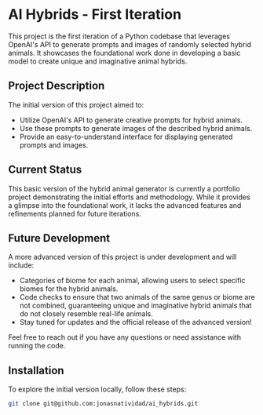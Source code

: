 # AI Hybrids - First Iteration
This project is the first iteration of a Python codebase that leverages OpenAI's API to generate prompts and images of randomly selected hybrid animals. It showcases the foundational work done in developing a basic model to create unique and imaginative animal hybrids.

## Project Description
The initial version of this project aimed to:

- Utilize OpenAI's API to generate creative prompts for hybrid animals.
- Use these prompts to generate images of the described hybrid animals.
- Provide an easy-to-understand interface for displaying generated prompts and images.

## Current Status
This basic version of the hybrid animal generator is currently a portfolio project demonstrating the initial efforts and methodology. While it provides a glimpse into the foundational work, it lacks the advanced features and refinements planned for future iterations.

## Future Development
A more advanced version of this project is under development and will include:

- Categories of biome for each animal, allowing users to select specific biomes for the hybrid animals.
- Code checks to ensure that two animals of the same genus or biome are not combined, guaranteeing unique and imaginative hybrid animals that do not closely resemble real-life animals.
- Stay tuned for updates and the official release of the advanced version!

Feel free to reach out if you have any questions or need assistance with running the code.

## Installation

To explore the initial version locally, follow these steps:

```bash
git clone git@github.com:jonasnatividad/ai_hybrids.git
```

